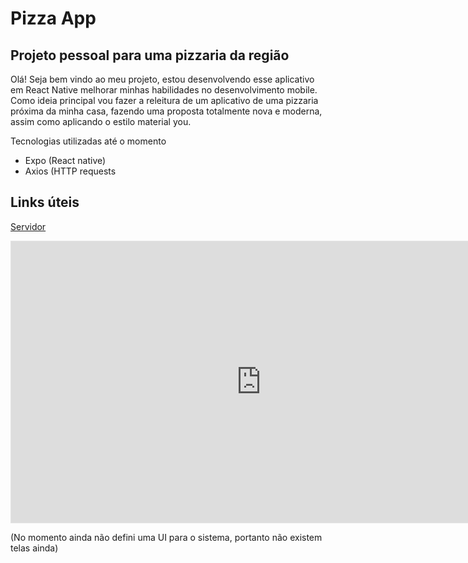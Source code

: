 # Pizza App
Projeto pessoal para uma pizzaria da região
--------------------------------------------

Olá! Seja bem vindo ao meu projeto, estou desenvolvendo esse aplicativo em React Native melhorar minhas habilidades no desenvolvimento mobile. Como ideia principal vou fazer a releitura de um aplicativo de uma pizzaria próxima da minha casa, fazendo uma proposta totalmente nova e moderna, assim como aplicando o estilo material you.

Tecnologias utilizadas até o momento
- Expo (React native)
- Axios (HTTP requests

Links úteis
--------------------------------------------
[Servidor](https://github.com/andrelara2002/pizza-app-server)
<iframe style="border: 1px solid rgba(0, 0, 0, 0.1);" width="800" height="450" src="https://www.figma.com/embed?embed_host=share&url=https%3A%2F%2Fwww.figma.com%2Ffile%2FUteSqjB9wpXD5e6hTZ9w5k%2FPizza-app---Roadmap%3Fnode-id%3D0%253A1" allowfullscreen></iframe>

(No momento ainda não defini uma UI para o sistema, portanto não existem telas ainda)
